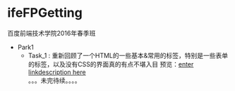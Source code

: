 # ifeFPGetting
百度前端技术学院2016年春季班

+ Park1
  + Task_1 : 重新回顾了一个HTML的一些基本&常用的标签，特别是一些表单的标签，以及没有CSS的界面真的有点不堪入目
    预览：[enter linkdescription here](http://htmlpreview.github.io/?https://github.com/liangqian/ifeFPGetting/blob/master/Part1/task_01_01_01.html) <br>
    。。。未完待续。。。。

